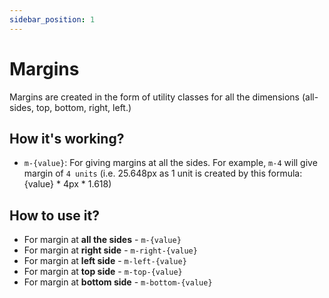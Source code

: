 ```yaml
---
sidebar_position: 1
---
```


# Margins

Margins are created in the form of utility classes for all the dimensions (all-sides, top, bottom, right, left.)

## How it's working?

- `m-{value}`: For giving margins at all the sides. For example, `m-4` will give margin of `4 units` (i.e. 25.648px as 1 unit is created by this formula: {value} * 4px * 1.618)

## How to use it?

- For margin at **all the sides** - `m-{value}`
- For margin at **right side** - `m-right-{value}`
- For margin at **left side** - `m-left-{value}`
- For margin at **top side** - `m-top-{value}`
- For margin at **bottom side** - `m-bottom-{value}`
